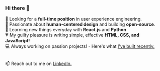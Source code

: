 ### Hi there 👋

🔭  Looking for a <strong>full-time position</strong> in user experience engineering.<br/>
🌱  Passionate about <strong>human-centered design</strong> and building <strong>open-source</strong>.<br/>
📖  Learning new things everyday with <strong>React.js</strong> and <strong>Python</strong><br/>
💗  My guilty pleasure is writing simple, effective <strong>HTML, CSS, and JavaScript!</strong> <br/>
💻  Always working on passion projects! - Here's what [I've built recently.](https://reniconsultancy.com/)<br/><br/>

📫  Reach out to me on [LinkedIn.](https://www.linkedin.com/in/mackenzieraeclark/) <br/>
<br/>
